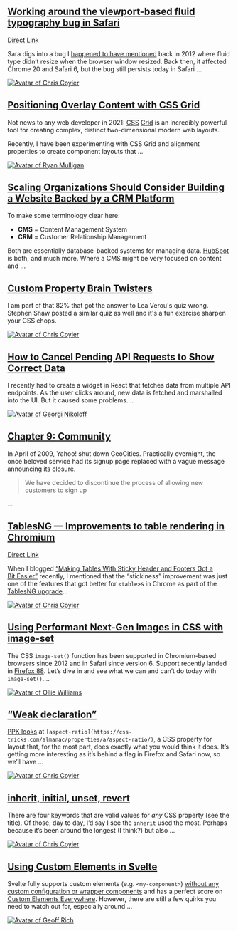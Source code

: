 ## [Working around the viewport-based fluid typography bug in Safari](https://css-tricks.com/working-around-the-viewport-based-fluid-typography-bug-in-safari/)

[Direct Link](https://www.sarasoueidan.com/blog/safari-fluid-typography-bug-fix/)

Sara digs into a bug I [happened to have mentioned](https://css-tricks.com/viewport-sized-typography/#bugs) back in 2012 where fluid type didn’t resize when the browser window resized. Back then, it affected Chrome 20 and Safari 6, but the bug still persists today in Safari …

[![Avatar of Chris Coyier](https://secure.gravatar.com/avatar/8081b26e05bb4354f7d65ffc34cbbd67?s=80&d=retro&r=pg)](https://css-tricks.com/author/chriscoyier/)

## [Positioning Overlay Content with CSS Grid](https://css-tricks.com/positioning-overlay-content-with-css-grid/)

Not news to any web developer in 2021: [CSS](https://css-tricks.com/snippets/css/complete-guide-grid/) [G](https://css-tricks.com/snippets/css/complete-guide-grid/)[rid](https://css-tricks.com/snippets/css/complete-guide-grid/) is an incredibly powerful tool for creating complex, distinct two-dimensional modern web layouts.

Recently, I have been experimenting with CSS Grid and alignment properties to create component layouts that …

[![Avatar of Ryan Mulligan](https://secure.gravatar.com/avatar/8dd1e93360b6d9047b893700ed0de0e8?s=80&d=retro&r=pg)](https://css-tricks.com/author/ryanmulligan/)

## [Scaling Organizations Should Consider Building a Website Backed by a CRM Platform](https://css-tricks.com/scaling-organizations-should-consider-building-a-website-backed-by-a-crm-platform/)

To make some terminology clear here:

- **CMS** = Content Management System
- **CRM** = Customer Relationship Management

Both are essentially database-backed systems for managing data. [HubSpot](https://developers.hubspot.com/cms?utm_source=CSS-Tricks&utm_medium=Sponsored%20Post&utm_campaign=Post%202) is both, and much more. Where a CMS might be very focused on content and …

## [Custom Property Brain Twisters](https://css-tricks.com/custom-property-brain-twisters/)

I am part of that 82% that got the answer to Lea Verou's quiz wrong. Stephen Shaw posted a similar quiz as well and it's a fun exercise sharpen your CSS chops.

[![Avatar of Chris Coyier](https://secure.gravatar.com/avatar/8081b26e05bb4354f7d65ffc34cbbd67?s=80&d=retro&r=pg)](https://css-tricks.com/author/chriscoyier/)

## [How to Cancel Pending API Requests to Show Correct Data](https://css-tricks.com/how-to-cancel-pending-api-requests-to-show-correct-data/)

I recently had to create a widget in React that fetches data from multiple API endpoints. As the user clicks around, new data is fetched and marshalled into the UI. But it caused some problems.…

[![Avatar of Georgi Nikoloff](https://secure.gravatar.com/avatar/e3d80d570f70076b06b900f369ec2190?s=80&d=retro&r=pg)](https://css-tricks.com/author/georginikolov/)

## [Chapter 9: Community](https://css-tricks.com/chapter-9-community/)

In April of 2009, Yahoo! shut down GeoCities. Practically overnight, the once beloved service had its signup page replaced with a vague message announcing its closure.

> We have decided to discontinue the process of allowing new customers to sign up

…

## [TablesNG — Improvements to table rendering in Chromium](https://css-tricks.com/tablesng-improvements-to-rendering-in-chromium/)

[Direct Link](https://www.bram.us/2021/06/21/tablesng-improvements-to-table-rendering-in-chromium/)

When I blogged [“Making Tables With Sticky Header and Footers Got a Bit Easier”](https://css-tricks.com/making-tables-with-sticky-header-and-footers-got-a-bit-easier/) recently, I mentioned that the “stickiness” improvement was just one of the features that got better for `<table>`s in Chrome as part of the [TablesNG upgrade](https://docs.google.com/document/d/16PFD1GtMI9Zgwu0jtPaKZJ75Q2wyZ9EZnVbBacOfiNA/edit)…

[![Avatar of Chris Coyier](https://secure.gravatar.com/avatar/8081b26e05bb4354f7d65ffc34cbbd67?s=80&d=retro&r=pg)](https://css-tricks.com/author/chriscoyier/)

## [Using Performant Next-Gen Images in CSS with image-set](https://css-tricks.com/using-performant-next-gen-images-in-css-with-image-set/)

The CSS `image-set()` function has been supported in Chromium-based browsers since 2012 and in Safari since version 6. Support recently landed in [Firefox 88](https://hacks.mozilla.org/2021/04/never-too-late-for-firefox-88/). Let’s dive in and see what we can and can’t do today with `image-set()`.…

[![Avatar of Ollie Williams](https://secure.gravatar.com/avatar/7b27d41bc94bc689f23c33aa62157dcb?s=80&d=retro&r=pg)](https://css-tricks.com/author/olliew/)

## [“Weak declaration”](https://css-tricks.com/weak-declaration/)

[PPK looks](https://www.quirksmode.org/blog/archives/2021/05/aspectratio.html) at `[aspect-ratio](https://css-tricks.com/almanac/properties/a/aspect-ratio/)`, a CSS property for layout that, for the most part, does exactly what you would think it does. It’s getting more interesting as it’s behind a flag in Firefox and Safari now, so we’ll have …

[![Avatar of Chris Coyier](https://secure.gravatar.com/avatar/8081b26e05bb4354f7d65ffc34cbbd67?s=80&d=retro&r=pg)](https://css-tricks.com/author/chriscoyier/)

## [inherit, initial, unset, revert](https://css-tricks.com/inherit-initial-unset-revert/)

There are four keywords that are valid values for _any_ CSS property (see the title). Of those, day to day, I’d say I see the `inherit` used the most. Perhaps because it’s been around the longest (I think?) but also …

[![Avatar of Chris Coyier](https://secure.gravatar.com/avatar/8081b26e05bb4354f7d65ffc34cbbd67?s=80&d=retro&r=pg)](https://css-tricks.com/author/chriscoyier/)

## [Using Custom Elements in Svelte](https://css-tricks.com/using-custom-elements-in-svelte/)

Svelte fully supports custom elements (e.g. `<my-component>`) [without any custom configuration or wrapper components](https://css-tricks.com/3-approaches-to-integrate-react-with-custom-elements/) and has a perfect score on [Custom Elements Everywhere](https://custom-elements-everywhere.com/#svelte). However, there are still a few quirks you need to watch out for, especially around …

[![Avatar of Geoff Rich](https://css-tricks.com/wp-content/uploads/2021/06/profile-80x80.jpg)](https://css-tricks.com/author/geoffrich/)
